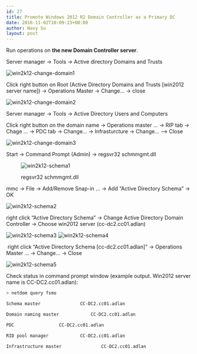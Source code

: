 ```yaml
---
id: 27
title: Promote Windows 2012 R2 Domain Controller as a Primary DC
date: 2016-11-02T10:09:23+00:00
author: Navy Su
layout: post
---
```

Run operations on **the new Domain Controller server**.

<span style="font-weight: 400;">Server manager → Tools → Active directory Domains and Trusts</span>

<img class="alignnone size-full wp-image-37" src="https://i2.wp.com/navysu.x10host.com/wp-content/uploads/2016/11/win2k12-change-domain1.png?fit=840%2C580" alt="win2k12-change-domain1" srcset="https://i2.wp.com/navysu.x10host.com/wp-content/uploads/2016/11/win2k12-change-domain1.png?w=1019 1019w, https://i2.wp.com/navysu.x10host.com/wp-content/uploads/2016/11/win2k12-change-domain1.png?resize=300%2C207 300w, https://i2.wp.com/navysu.x10host.com/wp-content/uploads/2016/11/win2k12-change-domain1.png?resize=768%2C531 768w" sizes="(max-width: 709px) 85vw, (max-width: 909px) 67vw, (max-width: 1362px) 62vw, 840px" data-recalc-dims="1" />

Click right button on Root (Active Directory Domains and Trusts [win2012 server name]) → Operations Master → Change… → close

<img class="alignnone size-full wp-image-38" src="https://i2.wp.com/navysu.x10host.com/wp-content/uploads/2016/11/win2k12-change-domain2.png?fit=840%2C570" alt="win2k12-change-domain2" srcset="https://i2.wp.com/navysu.x10host.com/wp-content/uploads/2016/11/win2k12-change-domain2.png?w=872 872w, https://i2.wp.com/navysu.x10host.com/wp-content/uploads/2016/11/win2k12-change-domain2.png?resize=300%2C204 300w, https://i2.wp.com/navysu.x10host.com/wp-content/uploads/2016/11/win2k12-change-domain2.png?resize=768%2C521 768w" sizes="(max-width: 709px) 85vw, (max-width: 909px) 67vw, (max-width: 1362px) 62vw, 840px" data-recalc-dims="1" />

<span style="font-weight: 400;">Server manager → Tools → Active Directory Users and Computers</span>

<span style="font-weight: 400;">Click right button on the domain name → Operations master … → RIP tab → Chage … → PDC tab → Change… → Infrasturcture → Change… &#8212;> Close</span>

<img class="alignnone size-full wp-image-39" src="https://i0.wp.com/navysu.x10host.com/wp-content/uploads/2016/11/win2k12-change-domain3.png?fit=762%2C529" alt="win2k12-change-domain3" srcset="https://i0.wp.com/navysu.x10host.com/wp-content/uploads/2016/11/win2k12-change-domain3.png?w=762 762w, https://i0.wp.com/navysu.x10host.com/wp-content/uploads/2016/11/win2k12-change-domain3.png?resize=300%2C208 300w" sizes="(max-width: 709px) 85vw, (max-width: 909px) 67vw, (max-width: 984px) 61vw, (max-width: 1362px) 45vw, 600px" data-recalc-dims="1" />

<span style="font-weight: 400;">Start → Command Prompt (Admin) → regsvr32 schmmgmt.dll</span><figure id="attachment_31" style="width: 670px" class="wp-caption alignnone">

<img class="wp-image-31 size-full" src="https://i1.wp.com/navysu.x10host.com/wp-content/uploads/2016/11/win2k12-schema1.png?fit=670%2C334" alt="win2k12-schema1" srcset="https://i1.wp.com/navysu.x10host.com/wp-content/uploads/2016/11/win2k12-schema1.png?w=670 670w, https://i1.wp.com/navysu.x10host.com/wp-content/uploads/2016/11/win2k12-schema1.png?resize=300%2C150 300w" sizes="(max-width: 709px) 85vw, (max-width: 909px) 67vw, (max-width: 984px) 61vw, (max-width: 1362px) 45vw, 600px" data-recalc-dims="1" /><figcaption class="wp-caption-text">regsvr32 schmmgmt.dll</figcaption></figure> 

<span style="font-weight: 400;">mmc → File → Add/Remove Snap-in … → Add “Active Dir</span><span style="font-weight: 400;">ectory Schema” → OK</span>

<img class="alignnone size-full wp-image-33" src="https://i2.wp.com/navysu.x10host.com/wp-content/uploads/2016/11/win2k12-schema2.png?fit=760%2C517" alt="win2k12-schema2" srcset="https://i2.wp.com/navysu.x10host.com/wp-content/uploads/2016/11/win2k12-schema2.png?w=760 760w, https://i2.wp.com/navysu.x10host.com/wp-content/uploads/2016/11/win2k12-schema2.png?resize=300%2C204 300w" sizes="(max-width: 709px) 85vw, (max-width: 909px) 67vw, (max-width: 984px) 61vw, (max-width: 1362px) 45vw, 600px" data-recalc-dims="1" />

<span style="font-weight: 400;">right click “Active Directory Schema” → Change Active Directory Domain Controller → Choose win2012 server (cc-dc2.cc01.adlan)</span>

<img class="alignnone size-full wp-image-34" src="https://i1.wp.com/navysu.x10host.com/wp-content/uploads/2016/11/win2k12-schema3.png?fit=758%2C371" alt="win2k12-schema3" srcset="https://i1.wp.com/navysu.x10host.com/wp-content/uploads/2016/11/win2k12-schema3.png?w=758 758w, https://i1.wp.com/navysu.x10host.com/wp-content/uploads/2016/11/win2k12-schema3.png?resize=300%2C147 300w" sizes="(max-width: 709px) 85vw, (max-width: 909px) 67vw, (max-width: 984px) 61vw, (max-width: 1362px) 45vw, 600px" data-recalc-dims="1" />

<img class="alignnone size-full wp-image-35" src="https://i2.wp.com/navysu.x10host.com/wp-content/uploads/2016/11/win2k12-schema4.png?fit=632%2C430" alt="win2k12-schema4" srcset="https://i2.wp.com/navysu.x10host.com/wp-content/uploads/2016/11/win2k12-schema4.png?w=632 632w, https://i2.wp.com/navysu.x10host.com/wp-content/uploads/2016/11/win2k12-schema4.png?resize=300%2C204 300w" sizes="(max-width: 709px) 85vw, (max-width: 909px) 67vw, (max-width: 984px) 61vw, (max-width: 1362px) 45vw, 600px" data-recalc-dims="1" />

<span style="font-weight: 400;"> right click “Active Directory Schema [cc-dc2.cc01.adlan]” → Operations Master … → Change… → Close</span>

<img class="alignnone size-full wp-image-36" src="https://i0.wp.com/navysu.x10host.com/wp-content/uploads/2016/11/win2k12-schema5.png?fit=360%2C270" alt="win2k12-schema5" srcset="https://i0.wp.com/navysu.x10host.com/wp-content/uploads/2016/11/win2k12-schema5.png?w=360 360w, https://i0.wp.com/navysu.x10host.com/wp-content/uploads/2016/11/win2k12-schema5.png?resize=300%2C225 300w" sizes="(max-width: 360px) 85vw, 360px" data-recalc-dims="1" />

<span style="font-weight: 400;">Check status in command prompt window (example output. Win2012 server name is CC-DC2.cc01.adlan):</span>

~~~bash
> netdom query fsmo

Schema master				CC-DC2.cc01.adlan

Domain naming master			CC-DC2.cc01.adlan

PDC					CC-DC2.cc01.adlan

RID pool manager			CC-DC2.cc01.adlan

Infrastructure master		        CC-DC2.cc01.adlan
~~~

